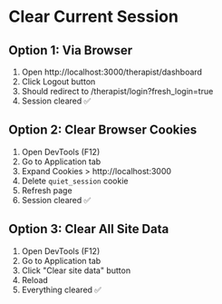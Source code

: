 # Clear Current Session

## Option 1: Via Browser
1. Open http://localhost:3000/therapist/dashboard
2. Click Logout button
3. Should redirect to /therapist/login?fresh_login=true
4. Session cleared ✅

## Option 2: Clear Browser Cookies
1. Open DevTools (F12)
2. Go to Application tab
3. Expand Cookies > http://localhost:3000
4. Delete `quiet_session` cookie
5. Refresh page
6. Session cleared ✅

## Option 3: Clear All Site Data
1. Open DevTools (F12)
2. Go to Application tab
3. Click "Clear site data" button
4. Reload
5. Everything cleared ✅

